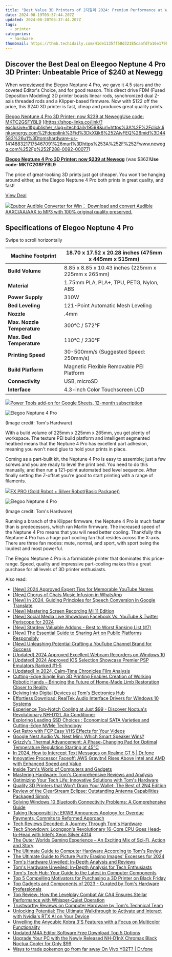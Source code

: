 ```yaml
---
title: "Best Value 3D Printers of 2지갈리 2024: Premium Performance at Wallet-Friendly Prices"
date: 2024-08-19T03:37:44.207Z
updated: 2024-08-20T03:37:44.207Z
tags:
  - printer
categories:
  - hardware
thumbnail: https://thmb.techidaily.com/41de1135ff58d32185caafd7a16e179b6c3f3f0f5e2e765452aa9ce5458eccef.jpg
---
```


## Discover the Best Deal on Eleegoo Neptune 4 Pro 3D Printer: Unbeatable Price of $240 at Newegg

When we[reviewed](https://www.tomshardware.com/reviews/elegoo-neptune-4-pro-3d-printer-review) the Elegoo Neptune 4 Pro, we gave it 4.5 stars and the coveted Editor's Choice, and for good reason. This direct drive FDM (Fused Deposition Modeling) 3D printer boasts linear rods, synchronized dual Z-axis threaded rods and a Klipper-based firmware. Now with $122 off the price, this $240 3D printer is fast, cheap and produces great quality prints.

[Elegoo Neptune 4 Pro 3D Printer: now $239 at NeweggUse code: MKTC2GSFYBL9](https://cdn.mos.cms.futurecdn.net/MXJx32fbsYXNH4w59DRAof-200-100.jpg "Elegoo Neptune 4 Pro 3D Printer: now $239 at NeweggUse code: MKTC2GSFYBL9") ](https://shop-links.co/link/?exclusive=1&publisher_slug=itechdaily19598&url=https%3A%2F%2Fclick.linksynergy.com%2Fdeeplink%3Fid%3DkXQk6%252AivFEQ%26mid%3D44583%26u1%3Dtomshardware-us-1414883217175467091%26murl%3Dhttps%253A%252F%252Fwww.newegg.com%252Fp%252F288-0092-00077)

[**Elegoo Neptune 4 Pro 3D Printer: now $239 at Newegg**](https://shop-links.co/link/?exclusive=1&publisher_slug=itechdaily19598&url=https%3A%2F%2Fclick.linksynergy.com%2Fdeeplink%3Fid%3DkXQk6%252AivFEQ%26mid%3D44583%26u1%3Dtomshardware-us-7144643822294407483%26murl%3Dhttps%253A%252F%252Fwww.newegg.com%252Fp%252F288-0092-00077) (was $362)**Use code: MKTC2GSFYBL9**

 The price of great-looking 3D prints just got cheaper. You won't be hanging around either, as the Elegoo Neptune 4 Pro both prints in great quality, and fast!

[View Deal](https://shop-links.co/link/?exclusive=1&publisher_slug=itechdaily19598&url=https%3A%2F%2Fclick.linksynergy.com%2Fdeeplink%3Fid%3DkXQk6%252AivFEQ%26mid%3D44583%26u1%3Dtomshardware-us-1414883217175467091%26murl%3Dhttps%253A%252F%252Fwww.newegg.com%252Fp%252F288-0092-00077)

<!-- affiliate ads begin -->
<a href="https://secure.2checkout.com/order/checkout.php?PRODS=4708689&QTY=1&AFFILIATE=108875&CART=1"><img src="https://www.epubor.com/images/uppic/audible-converter-interface.png" border="0">Epubor Audible Converter for Win： Download and convert Audible AAXC/AA/AAX to MP3 with 100% original quality preserved.</a>
<!-- affiliate ads end -->
## Specifications of Elegoo Neptune 4 Pro

 Swipe to scroll horizontally

| **Machine Footprint**       | 18.70 x 17.52 x 20.28 inches (475mm x 445mm x 515mm) |
| --------------------------- | ---------------------------------------------------- |
| **Build Volume**            | 8.85 x 8.85 x 10.43 inches (225mm x 225mm x 265mm)   |
| **Material**                | 1.75mm PLA, PLA+, TPU, PETG, Nylon, ABS              |
| **Power Supply**            | 310W                                                 |
| **Bed Leveling**            | 121-Point Automatic Mesh Leveling                    |
| **Nozzle**                  | .4mm                                                 |
| **Max. Nozzle Temperature** | 300°C / 572°F                                        |
| **Max. Bed Temperature**    | 110°C / 230°F                                        |
| **Printing Speed**          | 30-500mm/s (Suggested Speed: 250mm/s)                |
| **Build Platform**          | Magnetic Flexible Removable PEI Platform             |
| **Connectivity**            | USB, microSD                                         |
| **Interface**               | 4.3-inch Color Touchscreen LCD                       |

<!-- affiliate ads begin -->
<a href="https://secure.2checkout.com/order/checkout.php?PRODS=4721564&QTY=1&AFFILIATE=108875&CART=1"><img src="https://secure.avangate.com/images/merchant/c14a8df1e1b4d5297e9cb30cb34d5a00/products/copy_power-tools-48.png" border="0">Power Tools add-on for Google Sheets, 12-month subscription</a>
<!-- affiliate ads end -->
![Elegoo Neptune 4 Pro](https://cdn.mos.cms.futurecdn.net/xipKTQMMS2DDX4sngzLBtg-320-80.jpg)

 (Image credit: Tom's Hardware)

 With a build volume of 225mm x 225mm x 265mm, you get plenty of workspace. The texture PEI build platform and intelligent segmented heatbed means that the Neptune 4 Pro has excellent part adhesion, meaning you won't need glue to hold your prints in place.  
  
 Coming as a part-built kit, the Neptune 4 Pro is easy to assemble; just a few screws and you are ready to level the print bed. You need to do this manually, and then run a 121-point automated bed level sequence. After finally setting the Z-offset you're good to start printing with a range of filaments.

<!-- affiliate ads begin -->
<a href="https://secure.2checkout.com/order/checkout.php?PRODS=40085955&QTY=1&AFFILIATE=108875&CART=1"><img src="https://secure.avangate.com/images/merchant/f702defbc67edb455949f46babab0c18/products/2_logo9.png" border="0">FX PRO (Gold Robot + Silver Robot(Basic Package))</a>
<!-- affiliate ads end -->
![Elegoo Neptune 4 Pro](https://cdn.mos.cms.futurecdn.net/TTA2xQxywjyNsUH5DMWFHi-320-80.jpg)

 (Image credit: Tom's Hardware)

 Running a branch of the Klipper firmware, the Neptune 4 Pro is much faster than is predecessors, which ran Marlin firmware. The increased speed of the Neptune 4 Pro means that you will need better cooling. Thankfully the Neptune 4 Pro has a huge part cooling fan that resides across the X-axis. There are three fan modes: mute, normal, and sport, with sport being the loudest and most powerful.

 The Elegoo Neptune 4 Pro is a formidable printer that dominates this price-range. Speed, quality and impressive part-cooling makes this a great purchase for all levels of 3D printer enthusiasts.

<ins class="adsbygoogle"
     style="display:block"
     data-ad-format="autorelaxed"
     data-ad-client="ca-pub-7571918770474297"
     data-ad-slot="1223367746"></ins>



<ins class="adsbygoogle"
     style="display:block"
     data-ad-client="ca-pub-7571918770474297"
     data-ad-slot="8358498916"
     data-ad-format="auto"
     data-full-width-responsive="true"></ins>

<span class="atpl-alsoreadstyle">Also read:</span>
<div><ul>
<li><a href="https://facebook-record-videos.techidaily.com/new-2024-approved-expert-tips-for-memorable-youtube-names/"><u>[New] 2024 Approved  Expert Tips for Memorable YouTube Names</u></a></li>
<li><a href="https://extra-resources.techidaily.com/new-chorus-of-chats-music-infusion-in-whatsapp/"><u>[New] Chorus of Chats  Music Infusion in WhatsApp</u></a></li>
<li><a href="https://video-screen-grab.techidaily.com/new-in-2024-guiding-principles-for-speech-conversion-in-google-translate/"><u>[New] In 2024, Guiding Principles for Speech Conversion in Google Translate</u></a></li>
<li><a href="https://screen-activity-recording.techidaily.com/new-mastering-screen-recording-mi-11-edition/"><u>[New] Mastering Screen Recording  Mi 11 Edition</u></a></li>
<li><a href="https://youtube-docs.techidaily.com/ocial-media-live-showdown-facebook-vs-youtube-and-twitter-periscope-for-2024/"><u>[New] Social Media Live Showdown  Facebook Vs. YouTube & Twitter Periscope for 2024</u></a></li>
<li><a href="https://screen-sharing-recording.techidaily.com/new-stardew-valuable-addons-best-to-worst-ranking-list-7/"><u>[New] Stardew Valuable Addons - Best to Worst Ranking List (#7)</u></a></li>
<li><a href="https://instagram-video-files.techidaily.com/new-the-essential-guide-to-sharing-art-on-public-platforms-responsibly/"><u>[New] The Essential Guide to Sharing Art on Public Platforms Responsibly</u></a></li>
<li><a href="https://facebook-record-videos.techidaily.com/new-unleashing-potential-crafting-a-youtube-channel-brand-for-success/"><u>[New] Unleashing Potential  Crafting a YouTube Channel Brand for Success</u></a></li>
<li><a href="https://remote-screen-capture.techidaily.com/updated-2024-approved-excellent-webcam-recorders-on-windows-10/"><u>[Updated] 2024 Approved  Excellent Webcam Recorders on Windows 10</u></a></li>
<li><a href="https://remote-screen-capture.techidaily.com/updated-2024-approved-ios-selection-showcase-premier-psp-emulators-ranked-1-5/"><u>[Updated] 2024 Approved  IOS Selection Showcase  Premier PSP Emulators Ranked #1-5</u></a></li>
<li><a href="https://vp-tips.techidaily.com/updated-in-2024-calm-time-chronicles-film-analysis/"><u>[Updated] In 2024, Calm-Time Chronicles  Film Analysis</u></a></li>
<li><a href="https://hardware-tips.techidaily.com/cutting-edge-single-run-3d-printing-enables-creation-of-working-robotic-hands-bringing-the-future-of-home-made-limb-restoration-closer-to-reality/"><u>Cutting-Edge Single Run 3D Printing Enables Creation of Working Robotic Hands – Bringing the Future of Home-Made Limb Restoration Closer to Reality</u></a></li>
<li><a href="https://hardware-tips.techidaily.com/delving-into-digital-devices-at-toms-electronics-hub/"><u>Delving Into Digital Devices at Tom's Electronics Hub</u></a></li>
<li><a href="https://win-dash.techidaily.com/effortless-download-realtek-audio-interface-drivers-for-windows-10-systems/"><u>Effortless Download: RealTek Audio Interface Drivers for Windows 10 Systems</u></a></li>
<li><a href="https://hardware-tips.techidaily.com/experience-top-notch-cooling-at-just-99-discover-noctuas-revolutionary-nh-d12l-air-conditioner/"><u>Experience Top-Notch Cooling at Just $99 - Discover Noctua's Revolutionary NH-D12L Air Conditioner</u></a></li>
<li><a href="https://hardware-tips.techidaily.com/exploring-leading-ssd-choices-economical-sata-varieties-and-cutting-edge-nvme-technology/"><u>Exploring Leading SSD Choices : Economical SATA Varieties and Cutting-Edge NVMe Technology</u></a></li>
<li><a href="https://ai-vdieo-software.techidaily.com/get-retro-with-fcp-easy-vhs-effects-for-your-videos/"><u>Get Retro with FCP Easy VHS Effects for Your Videos</u></a></li>
<li><a href="https://buynow-marvelous.techidaily.com/google-nest-audio-vs-nest-mini-which-smart-speaker-wins/"><u>Google Nest Audio Vs. Nest Mini: Which Smart Speaker Wins?</u></a></li>
<li><a href="https://hardware-tips.techidaily.com/1723175703788-grizzlys-thermal-advancement-a-phase-changing-pad-for-optimal-temperature-regulation-starting-at-45c/"><u>Grizzly's Thermal Advancement: A Phase-Changing Pad for Optimal Temperature Regulation Starting at 45°C</u></a></li>
<li><a href="https://android-location-track.techidaily.com/in-2024-how-to-intercept-text-messages-on-realme-gt-5-drfone-by-drfone-virtual-android/"><u>In 2024, How to Intercept Text Messages on Realme GT 5 | Dr.fone</u></a></li>
<li><a href="https://hardware-tips.techidaily.com/innovative-processor-faceoff-aws-gravitn4-rises-above-intel-and-amd-with-enhanced-speed-and-value/"><u>Innovative Processor Faceoff: AWS Gravitn4 Rises Above Intel and AMD with Enhanced Speed and Value</u></a></li>
<li><a href="https://hardware-tips.techidaily.com/inside-toms-world-of-computers-and-gadgets/"><u>Inside Tom's World of Computers and Gadgets</u></a></li>
<li><a href="https://hardware-tips.techidaily.com/mastering-hardware-toms-comprehensive-reviews-and-analysis/"><u>Mastering Hardware: Tom's Comprehensive Reviews and Analysis</u></a></li>
<li><a href="https://hardware-tips.techidaily.com/optimizing-your-tech-life-innovative-solutions-with-toms-hardware/"><u>Optimizing Your Tech Life: Innovative Solutions with Tom's Hardware</u></a></li>
<li><a href="https://hardware-tips.techidaily.com/quality-3d-printers-that-wont-drain-your-wallet-the-best-of-2n4-edition/"><u>Quality 3D Printers that Won't Drain Your Wallet: The Best of 2N4 Edition</u></a></li>
<li><a href="https://buynow-info.techidaily.com/review-of-the-clearstream-eclipse-outstanding-antenna-capabilities-packaged-simply/"><u>Review of the ClearStream Eclipse: Outstanding Antenna Capabilities Packaged Simply</u></a></li>
<li><a href="https://win-dash.techidaily.com/solving-windows-10-bluetooth-connectivity-problems-a-comprehensive-guide/"><u>Solving Windows 10 Bluetooth Connectivity Problems: A Comprehensive Guide</u></a></li>
<li><a href="https://hardware-tips.techidaily.com/taking-responsibility-ekwb-announces-apology-for-overdue-payments-commits-to-reformed-approach/"><u>Taking Responsibility: EKWB Announces Apology for Overdue Payments, Commits to Reformed Approach</u></a></li>
<li><a href="https://hardware-tips.techidaily.com/tech-reviews-decoded-a-journey-through-toms-hardware/"><u>Tech Reviews Decoded: A Journey Through Tom's Hardware</u></a></li>
<li><a href="https://hardware-tips.techidaily.com/tech-showdown-loongsons-revolutionary-16-core-cpu-goes-head-to-head-with-intels-xeon-silver-4314/"><u>Tech Showdown: Loongson's Revolutionary 16-Core CPU Goes Head-to-Head with Intel's Xeon Silver 4314</u></a></li>
<li><a href="https://buynow-reviews.techidaily.com/the-outer-worlds-gaming-experience-an-exciting-mix-of-sci-fi-action-and-story/"><u>The Outer Worlds Gaming Experience – An Exciting Mix of Sci-Fi, Action and Story</u></a></li>
<li><a href="https://hardware-tips.techidaily.com/the-ultimate-guide-to-computer-hardware-according-to-toms-review/"><u>The Ultimate Guide to Computer Hardware According to Tom's Review</u></a></li>
<li><a href="https://some-approaches.techidaily.com/the-ultimate-guide-to-picture-purity-erasing-images-excesses-for-2024/"><u>The Ultimate Guide to Picture Purity  Erasing Images' Excesses for 2024</u></a></li>
<li><a href="https://hardware-tips.techidaily.com/toms-hardware-unveiled-in-depth-analysis-and-reviews/"><u>Tom's Hardware Unveiled: In-Depth Analysis and Reviews</u></a></li>
<li><a href="https://hardware-tips.techidaily.com/toms-hardware-unveiled-in-depth-analysis-for-tech-enthusiasts/"><u>Tom's Hardware Unveiled: In-Depth Analysis for Tech Enthusiasts</u></a></li>
<li><a href="https://hardware-tips.techidaily.com/toms-tech-hub-your-guide-to-the-latest-in-computer-components/"><u>Tom's Tech Hub: Your Guide to the Latest in Computer Components</u></a></li>
<li><a href="https://hardware-tips.techidaily.com/top-5-compelling-motivators-for-purchasing-a-3d-printer-on-black-friday/"><u>Top 5 Compelling Motivators for Purchasing a 3D Printer on Black Friday</u></a></li>
<li><a href="https://hardware-tips.techidaily.com/top-gadgets-and-components-of-2023-curated-by-toms-hardware-professionals/"><u>Top Gadgets and Components of 2023 - Curated by Tom's Hardware Professionals</u></a></li>
<li><a href="https://hardware-tips.techidaily.com/top-review-how-the-levelplay-combat-air-ca4-ensures-stellar-performance-with-whisper-quiet-operation/"><u>Top Review: How the Levelplay Combat Air CA4 Ensures Stellar Performance with Whisper-Quiet Operation</u></a></li>
<li><a href="https://hardware-tips.techidaily.com/trustworthy-reviews-on-computer-hardware-by-toms-technical-team/"><u>Trustworthy Reviews on Computer Hardware by Tom's Technical Team</u></a></li>
<li><a href="https://tech-hub.techidaily.com/unlocking-potential-the-ultimate-walkthrough-to-activate-and-interact-with-nvidias-rtx-ai-on-your-device/"><u>Unlocking Potential: The Ultimate Walkthrough to Activate and Interact with Nvidia's RTX AI on Your Device</u></a></li>
<li><a href="https://hardware-tips.techidaily.com/unveiling-the-anycubic-kobra-3s-features-with-a-focus-on-multicolor-functionality/"><u>Unveiling the Anycubic Kobra 3'S Features with a Focus on Multicolor Functionality</u></a></li>
<li><a href="https://ai-driven-video-production.techidaily.com/updated-m4a-editor-software-free-download-top-5-options/"><u>Updated M4A Editor Software Free Download Top 5 Options</u></a></li>
<li><a href="https://hardware-tips.techidaily.com/upgrade-your-pc-with-the-newly-released-nh-d1nx-chromax-black-noctua-cooler-for-only-99/"><u>Upgrade Your PC with the Newly Released NH-D1nX Chromax Black Noctua Cooler for Only $99</u></a></li>
<li><a href="https://change-location.techidaily.com/ways-to-trade-pokemon-go-from-far-away-on-vivo-y02t-drfone-by-drfone-virtual-android/"><u>Ways to trade pokemon go from far away On Vivo Y02T? | Dr.fone</u></a></li>
</ul></div>
